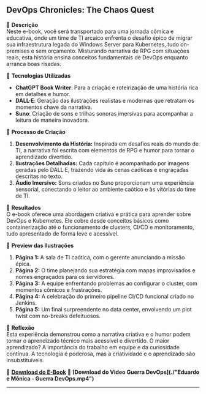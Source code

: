 ## **DevOps Chronicles: The Chaos Quest**

🌌 **Descrição**  
Neste e-book, você será transportado para uma jornada cômica e educativa, onde um time de TI arcaico enfrenta o desafio épico de migrar sua infraestrutura legada do Windows Server para Kubernetes, tudo on-premises e sem orçamento. Misturando narrativa de RPG com situações reais, esta história ensina conceitos fundamentais de DevOps enquanto arranca boas risadas.

🤖 **Tecnologias Utilizadas**  
- **ChatGPT Book Writer**: Para a criação e roteirização de uma história rica em detalhes e humor.  
- **DALL·E**: Geração das ilustrações realistas e modernas que retratam os momentos chave da narrativa.  
- **Suno**: Criação de sons e trilhas sonoras imersivas para acompanhar a leitura de maneira inovadora.  

🧐 **Processo de Criação**  
1. **Desenvolvimento da História:** Inspirada em desafios reais do mundo de TI, a narrativa foi escrita com elementos de RPG e humor para tornar o aprendizado divertido.
2. **Ilustrações Detalhadas:** Cada capítulo é acompanhado por imagens geradas pelo DALL·E, trazendo vida às cenas caóticas e engraçadas descritas no texto.
3. **Áudio Imersivo:** Sons criados no Suno proporcionam uma experiência sensorial, conectando o leitor ao ambiente caótico e às vitórias do time de TI.

🚀 **Resultados**  
O e-book oferece uma abordagem criativa e prática para aprender sobre DevOps e Kubernetes. Ele cobre desde conceitos básicos como containerização até o funcionamento de clusters, CI/CD e monitoramento, tudo apresentado de forma leve e acessível.

🎨 **Preview das Ilustrações**  
1. **Página 1:** A sala de TI caótica, com o gerente anunciando a missão épica.  
2. **Página 2:** O time planejando sua estratégia com mapas improvisados e nomes engraçados para os servidores.  
3. **Página 3:** A equipe enfrentando problemas ao configurar o cluster, com momentos cômicos e frustrações.  
4. **Página 4:** A celebração do primeiro pipeline CI/CD funcional criado no Jenkins.  
5. **Página 5:** Um final surpreendente no data center, envolvendo um plot twist com no-breaks defeituosos.

💭 **Reflexão**  
Esta experiência demonstrou como a narrativa criativa e o humor podem tornar o aprendizado técnico mais acessível e divertido. O maior aprendizado? A importância do trabalho em equipe e da curiosidade contínua. A tecnologia é poderosa, mas a criatividade e o aprendizado são insubstituíveis.

🔗 **[Download do E-Book](./E-BOOK.md)**
🔗 **[Download do Video Guerra DevOps](./"Eduardo e Mônica - Guerra DevOps.mp4")**

---
